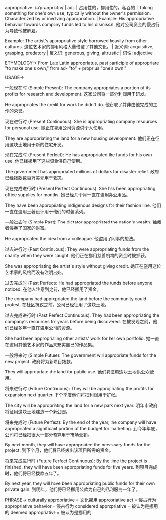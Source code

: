 appropriative: /əˈprəʊpriətɪv/ | adj. | 占用性的，挪用性的，私吞的 | Taking something for one's own use, typically without the owner's permission.  Characterized by or involving appropriation. |  Example:  His appropriative behavior towards company funds led to his dismissal. 他对公司资金的侵占行为导致他被解雇。

Example: The artist's appropriative style borrowed heavily from other cultures.  这位艺术家的挪用风格大量借鉴了其他文化。 | 近义词: acquisitive, grasping, predatory | 反义词: generous, giving, altruistic | 词性: adjective


ETYMOLOGY->
From Late Latin appropriatus, past participle of appropriare "to make one's own," from ad- "to" + proprius "one's own."


USAGE->

一般现在时 (Simple Present):
The company appropriates a portion of its profits for research and development.  这家公司将一部分利润用于研发。

He appropriates the credit for work he didn't do. 他窃取了并非由他完成的工作的荣誉。


现在进行时 (Present Continuous):
She is appropriating company resources for personal use. 她正在挪用公司资源供个人使用。

They are appropriating the land for a new housing development. 他们正在征用这块土地用于新的住宅开发。


现在完成时 (Present Perfect):
He has appropriated the funds for his own use. 他已经挪用了这些资金供自己使用。

The government has appropriated millions of dollars for disaster relief. 政府已经拨款数百万美元用于救灾。


现在完成进行时 (Present Perfect Continuous):
She has been appropriating office supplies for months. 她已经几个月一直在盗用办公用品。

They have been appropriating indigenous designs for their fashion line.  他们一直在盗用土著设计用于他们的时装系列。


一般过去时 (Simple Past):
The dictator appropriated the nation's wealth. 独裁者侵吞了国家的财富。

He appropriated the idea from a colleague. 他盗用了同事的想法。



过去进行时 (Past Continuous):
They were appropriating funds from the charity when they were caught.  他们正在挪用慈善机构的资金时被抓获。

She was appropriating the artist's style without giving credit.  她正在盗用这位艺术家的风格而没有注明出处。



过去完成时 (Past Perfect):
He had appropriated the funds before anyone noticed.  在他人注意到之前，他已经挪用了资金。

The company had appropriated the land before the community could protest. 在社区抗议之前，公司已经征用了这块土地。



过去完成进行时 (Past Perfect Continuous):
They had been appropriating the company's resources for years before being discovered.  在被发现之前，他们已经多年一直在盗用公司的资源。

She had been appropriating other artists' work for her own portfolio. 她一直在盗用其他艺术家的作品来充实自己的作品集。



一般将来时 (Simple Future):
The government will appropriate funds for the new project. 政府将为新项目拨款。

They will appropriate the land for public use. 他们将征用这块土地供公众使用。


将来进行时 (Future Continuous):
They will be appropriating the profits for expansion next quarter. 下个季度他们将把利润用于扩张。

The city will be appropriating the land for a new park next year. 明年市政府将征用这块土地建造一个新公园。


将来完成时 (Future Perfect):
By the end of the year, the company will have appropriated a significant portion of the budget for marketing. 到今年年底，公司将已经把很大一部分预算用于市场营销。

By next month, they will have appropriated the necessary funds for the project. 到下个月，他们将已经拨出该项目所需的资金。


将来完成进行时 (Future Perfect Continuous):
By the time the project is finished, they will have been appropriating funds for five years. 到项目完成时，他们将已经拨款五年了。

By next year, they will have been appropriating public funds for their own private gain. 到明年，他们将已经挪用公款为自己的私利服务一年了。


PHRASE->
culturally appropriative = 文化挪用
appropriative act = 侵占行为
appropriative behavior = 侵占行为
considered appropriative = 被认为是挪用的
deemed appropriative = 被认为是挪用的
